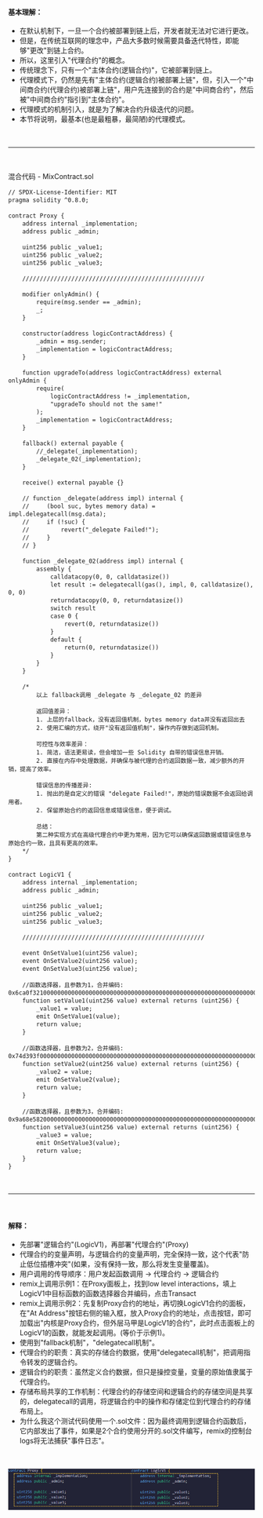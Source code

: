 #### 基本理解：
- 在默认机制下，一旦一个合约被部署到链上后，开发者就无法对它进行更改。
- 但是，在传统互联网的理念中，产品大多数时候需要具备迭代特性，即能够"更改"到链上合约。
- 所以，这里引入"代理合约"的概念。
- 传统理念下，只有一个"主体合约(逻辑合约)"，它被部署到链上。
- 代理模式下，仍然是先有"主体合约(逻辑合约)被部署上链"，但，引入一个"中间商合约(代理合约)被部署上链"，用户先连接到的合约是"中间商合约"，然后被"中间商合约"指引到"主体合约"。
- 代理模式的机制引入，就是为了解决合约升级迭代的问题。
- 本节将说明，最基本(也是最粗暴，最简陋)的代理模式。

　

-----------------------------------------------------------------

　

混合代码 - MixContract.sol
```
// SPDX-License-Identifier: MIT
pragma solidity ^0.8.0;

contract Proxy {
    address internal _implementation;
    address public _admin;

    uint256 public _value1;
    uint256 public _value2;
    uint256 public _value3;

    ////////////////////////////////////////////////////

    modifier onlyAdmin() {
        require(msg.sender == _admin);
        _;
    }

    constructor(address logicContractAddress) {
        _admin = msg.sender;
        _implementation = logicContractAddress;
    }

    function upgradeTo(address logicContractAddress) external onlyAdmin {
        require(
            logicContractAddress != _implementation,
            "upgradeTo should not the same!"
        );
        _implementation = logicContractAddress;
    }

    fallback() external payable {
        //_delegate(_implementation);
        _delegate_02(_implementation);
    }

    receive() external payable {}

    // function _delegate(address impl) internal {
    //     (bool suc, bytes memory data) = impl.delegatecall(msg.data);
    //     if (!suc) {
    //         revert("_delegate Failed!");
    //     }
    // }

    function _delegate_02(address impl) internal {
        assembly {
            calldatacopy(0, 0, calldatasize())
            let result := delegatecall(gas(), impl, 0, calldatasize(), 0, 0)
            returndatacopy(0, 0, returndatasize())
            switch result
            case 0 {
                revert(0, returndatasize())
            }
            default {
                return(0, returndatasize())
            }
        }
    }

    /*
        以上 fallback调用 _delegate 与 _delegate_02 的差异

        返回值差异：
        1. 上层的fallback，没有返回值机制，bytes memory data并没有返回出去
        2. 使用汇编的方式，绕开"没有返回值机制"，操作内存做到返回机制。

        可控性与效率差异：
        1. 简洁，语法更易读，但会增加一些 Solidity 自带的错误信息开销。
        2. 直接在内存中处理数据，并确保与被代理的合约返回数据一致，减少额外的开销，提高了效率。
        
        错误信息的传播差异:
        1. 抛出的是自定义的错误 "delegate Failed!"，原始的错误数据不会返回给调用者。
        2. 保留原始合约的返回信息或错误信息，便于调试。

        总结：
        第二种实现方式在高级代理合约中更为常用，因为它可以确保返回数据或错误信息与原始合约一致，且具有更高的效率。
    */
}

contract LogicV1 {
    address internal _implementation;
    address public _admin;

    uint256 public _value1;
    uint256 public _value2;
    uint256 public _value3;

    ////////////////////////////////////////////////////

    event OnSetValue1(uint256 value);
    event OnSetValue2(uint256 value);
    event OnSetValue3(uint256 value);

    //函数选择器，且参数为1，合并编码:  0x6ca0f3210000000000000000000000000000000000000000000000000000000000000001
    function setValue1(uint256 value) external returns (uint256) {
        _value1 = value;
        emit OnSetValue1(value);
        return value;
    }

    //函数选择器，且参数为2，合并编码:  0x74d393f00000000000000000000000000000000000000000000000000000000000000002
    function setValue2(uint256 value) external returns (uint256) {
        _value2 = value;
        emit OnSetValue2(value);
        return value;
    }

    //函数选择器，且参数为3，合并编码:  0x9a68e5820000000000000000000000000000000000000000000000000000000000000003
    function setValue3(uint256 value) external returns (uint256) {
        _value3 = value;
        emit OnSetValue3(value);
        return value;
    }
}
```

　

-----------------------------------------------------------------


　

#### 解释：
- 先部署"逻辑合约"(LogicV1)，再部署"代理合约"(Proxy)
- 代理合约的变量声明，与逻辑合约的变量声明，完全保持一致，这个代表"防止低位插槽冲突"(如果，没有保持一致，那么将发生变量覆盖)。
- 用户调用的传导顺序：用户发起函数调用 -> 代理合约 -> 逻辑合约
- remix上调用示例1：在Proxy面板上，找到low level interactions，填上LogicV1中目标函数的函数选择器合并编码，点击Transact
- remix上调用示例2：先复制Proxy合约的地址，再切换LogicV1合约的面板，在"At Address"按钮右侧的输入框，放入Proxy合约的地址，点击按钮，即可加载出"内核是Proxy合约，但外层马甲是LogicV1的合约"，此时点击面板上的LogicV1的函数，就能发起调用。(等价于示例1)。
- 使用到"fallback机制"，"delegatecall机制"。
- 代理合约的职责：真实的存储合约数据，使用"delegatecall机制"，把调用指令转发的逻辑合约。
- 逻辑合约的职责：虽然定义合约数据，但只是操控变量，变量的原始值隶属于代理合约。
- 存储布局共享的工作机制：代理合约的存储空间和逻辑合约的存储空间是共享的，delegatecall的调用，将逻辑合约中的操作和存储定位到代理合约的存储布局上。
- 为什么我这个测试代码使用一个.sol文件：因为最终调用到逻辑合约函数后，它内部发出了事件，如果是2个合约使用分开的.sol文件编写，remix的控制台logs将无法捕获"事件日志"。


　

![](../images/proxyMode_0.png "")